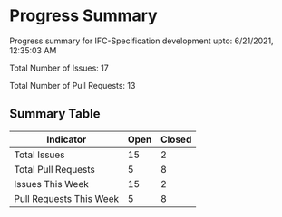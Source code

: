 # Progress Summary
Progress summary for IFC-Specification development upto: 6/21/2021, 12:35:03 AM

Total Number of Issues: 17

Total Number of Pull Requests: 13

## Summary Table
|Indicator|Open|Closed|
 --- | --- | --- |
Total Issues|15|2|
Total Pull Requests|5|8|
Issues This Week|15|2|
Pull Requests This Week|5|8|
